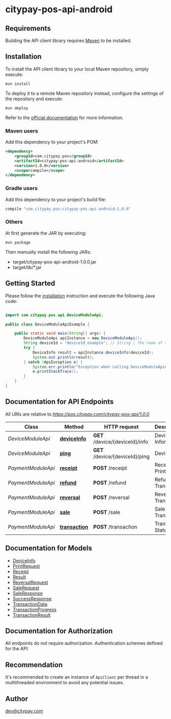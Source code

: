 # citypay-pos-api-android

## Requirements

Building the API client library requires [Maven](https://maven.apache.org/) to be installed.

## Installation

To install the API client library to your local Maven repository, simply execute:

```shell
mvn install
```

To deploy it to a remote Maven repository instead, configure the settings of the repository and execute:

```shell
mvn deploy
```

Refer to the [official documentation](https://maven.apache.org/plugins/maven-deploy-plugin/usage.html) for more information.

### Maven users

Add this dependency to your project's POM:

```xml
<dependency>
    <groupId>com.citypay.pos</groupId>
    <artifactId>citypay-pos-api-android</artifactId>
    <version>1.0.0</version>
    <scope>compile</scope>
</dependency>
```

### Gradle users

Add this dependency to your project's build file:

```groovy
compile "com.citypay.pos:citypay-pos-api-android:1.0.0"
```

### Others

At first generate the JAR by executing:

    mvn package

Then manually install the following JARs:

* target/citypay-pos-api-android-1.0.0.jar
* target/lib/*.jar

## Getting Started

Please follow the [installation](#installation) instruction and execute the following Java code:

```java

import com.citypay.pos.api.DeviceModuleApi;

public class DeviceModuleApiExample {

    public static void main(String[] args) {
        DeviceModuleApi apiInstance = new DeviceModuleApi();
        String deviceId = "deviceId_example"; // String | The name of the target device used by the API.
        try {
            DeviceInfo result = apiInstance.deviceInfo(deviceId);
            System.out.println(result);
        } catch (ApiException e) {
            System.err.println("Exception when calling DeviceModuleApi#deviceInfo");
            e.printStackTrace();
        }
    }
}

```

## Documentation for API Endpoints

All URIs are relative to *https://pos.citypay.com/citypay-pos-api/1.0.0*

Class | Method | HTTP request | Description
------------ | ------------- | ------------- | -------------
*DeviceModuleApi* | [**deviceInfo**](docs/DeviceModuleApi.md#deviceInfo) | **GET** /device/{deviceId}/info | Device Information
*DeviceModuleApi* | [**ping**](docs/DeviceModuleApi.md#ping) | **GET** /device/{deviceId}/ping | Device Ping
*PaymentModuleApi* | [**receipt**](docs/PaymentModuleApi.md#receipt) | **POST** /receipt | Receipt Print
*PaymentModuleApi* | [**refund**](docs/PaymentModuleApi.md#refund) | **POST** /refund | Refund Transaction
*PaymentModuleApi* | [**reversal**](docs/PaymentModuleApi.md#reversal) | **POST** /reversal | Reversal Tranasction
*PaymentModuleApi* | [**sale**](docs/PaymentModuleApi.md#sale) | **POST** /sale | Sale Transaction
*PaymentModuleApi* | [**transaction**](docs/PaymentModuleApi.md#transaction) | **POST** /transaction | Transaction Status


## Documentation for Models

 - [DeviceInfo](docs/DeviceInfo.md)
 - [PrintRequest](docs/PrintRequest.md)
 - [Receipt](docs/Receipt.md)
 - [Result](docs/Result.md)
 - [ReversalRequest](docs/ReversalRequest.md)
 - [SaleRequest](docs/SaleRequest.md)
 - [SaleResponse](docs/SaleResponse.md)
 - [SuccessResponse](docs/SuccessResponse.md)
 - [TransactionData](docs/TransactionData.md)
 - [TransactionProgress](docs/TransactionProgress.md)
 - [TransactionResult](docs/TransactionResult.md)


## Documentation for Authorization

All endpoints do not require authorization.
Authentication schemes defined for the API:

## Recommendation

It's recommended to create an instance of `ApiClient` per thread in a multithreaded environment to avoid any potential issues.

## Author

dev@citypay.com

